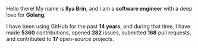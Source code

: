 Hello there! My name is **Ilya Brin**, and I am a **software engineer** with a deep love for **Golang**.

I have been using GitHub for the past **14 years**, and during that time, I have made **5360** contributions, opened **282** issues, submitted **168** pull requests, and contributed to **17** open-source projects.

